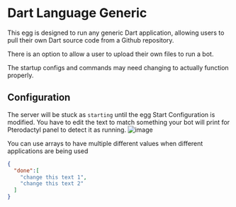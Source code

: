 # Dart Language Generic

This egg is designed to run any generic Dart application, allowing users to pull their own Dart source code from a Github repository.

There is an option to allow a user to upload their own files to run a bot.

The startup configs and commands may need changing to actually function properly.

## Configuration

The server will be stuck as `starting` until the egg Start Configuration is modified. You have to edit the text to match something your bot will print for Pterodactyl panel to detect it as running.
![image](https://user-images.githubusercontent.com/10975908/126516861-c5cb4630-9f25-405c-8199-97bf5ec15a7f.png)

You can use arrays to have multiple different values when different applications are being used

```json
{
  "done":[
    "change this text 1",
    "change this text 2"
  ]
}
